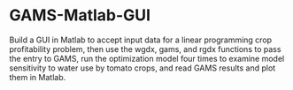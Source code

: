 # GAMS-Matlab-GUI
Build a GUI in Matlab to accept input data for a linear programming crop profitability problem, then use the wgdx, gams, and rgdx functions to pass the entry to GAMS, run the optimization model four times to examine model sensitivity to water use by tomato crops, and read GAMS results and plot them in Matlab.
